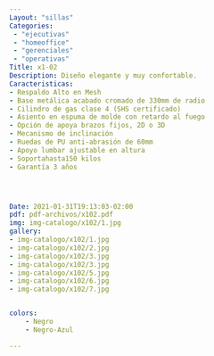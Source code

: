 ```yaml
---
Layout: "sillas"
Categories:
 - "ejecutivas"
 - "homeoffice"
 - "gerenciales"
 - "operativas"
Title: x1-02
Description: Diseño elegante y muy confortable.
Caracteristicas: 
- Respaldo Alto en Mesh
- Base metálica acabado cromado de 330mm de radio
- Cilindro de gas clase 4 (SHS certificado)
- Asiento en espuma de molde con retardo al fuego 
- Opción de apoya brazos fijos, 2D o 3D
- Mecanismo de inclinación 
- Ruedas de PU anti-abrasión de 60mm
- Apoyo lumbar ajustable en altura
- Soportahasta150 kilos
- Garantía 3 años




Date: 2021-01-31T19:13:03-02:00
pdf: pdf-archivos/x102.pdf
img: img-catalogo/x102/1.jpg
gallery: 
- img-catalogo/x102/1.jpg
- img-catalogo/x102/2.jpg
- img-catalogo/x102/3.jpg
- img-catalogo/x102/3.jpg
- img-catalogo/x102/5.jpg
- img-catalogo/x102/6.jpg
- img-catalogo/x102/7.jpg


colors:
    - Negro
    - Negro-Azul

---
```

